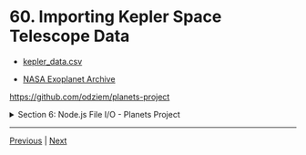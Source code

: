 # 60. Importing Kepler Space Telescope Data

-   [kepler_data.csv](https://beatlesm.s3.us-west-1.amazonaws.com/Complete-NodeJS-Developer-in-2023/kepler_data.csv)

-   [NASA Exoplanet Archive](https://exoplanetarchive.ipac.caltech.edu/docs/data.html)

https://github.com/odziem/planets-project

<details>
  <summary> Section 6: Node.js File I/O - Planets Project </summary>

  - [Codebase: planets-project](../src/6_planets-project/)

</details>


---

[Previous](./59_Exploring-Planets-With-Node.md) | [Next](./61_Setting-Up-Our-CSV-Parser.md)